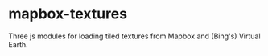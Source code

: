 # mapbox-textures
Three js modules for loading tiled textures from Mapbox and (Bing's) Virtual Earth.
